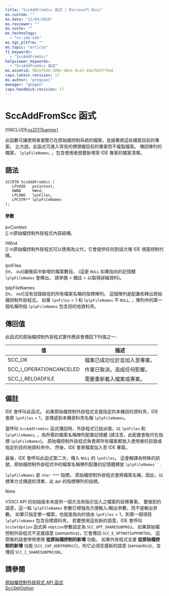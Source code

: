 ```yaml
---
title: "SccAddFromScc 函式 | Microsoft Docs"
ms.custom: ""
ms.date: "11/04/2016"
ms.reviewer: ""
ms.suite: ""
ms.technology: 
  - "vs-ide-sdk"
ms.tgt_pltfrm: ""
ms.topic: "article"
f1_keywords: 
  - "SccAddFromScc"
helpviewer_keywords: 
  - "SccAddFromScc 函式"
ms.assetid: 902e764d-200e-46e1-8c42-4da7b037f9a0
caps.latest.revision: 17
ms.author: "gregvanl"
manager: "ghogen"
caps.handback.revision: 17
---
```

# SccAddFromScc 函式
[!INCLUDE[vs2017banner](../code-quality/includes/vs2017banner.md)]

此函數可讓使用者瀏覽已在原始檔控制系統的檔案，並接著將這些檔案目前的專案。 比方說，此函式可進入常見的標頭檔目前的專案而不複製檔案。 傳回陣列的檔案， `lplpFileNames`, ，包含使用者想要新增至 IDE 專案的檔案清單。  
  
## 語法  
  
```cpp#  
SCCRTN SccAddFromScc (  
   LPVOID   pvContext,  
   HWND     hWnd,  
   LPLONG   lpnFiles,  
   LPCSTR** lplpFileNames  
);  
```  
  
#### 參數  
 pvContext  
 \[\] in原始檔控制外掛程式內容結構。  
  
 hWnd  
 \[\] in原始檔控制外掛程式可以使用為父代，它會提供任何對話方塊 IDE 視窗控制代碼。  
  
 lpnFiles  
 \[in、 out\]緩衝區中新增的檔案數目。 \(這是 `NULL` 如果指向的記憶體 `lplpFileNames` 會釋出。 請參閱 \< 備註 \> 以取得詳細資料\)。  
  
 lplpFileNames  
 \[in、 out\]沒有目錄路徑的所有檔案名稱的指標陣列。 這個陣列是配置和釋出原始檔控制外掛程式。 如果 `lpnFiles` \= 1 和 `lplpFileNames` 不 `NULL`, ，陣列中的第一個名稱所指 `lplpFileNames` 包含目的地資料夾。  
  
## 傳回值  
 此函式的原始檔控制外掛程式實作應該會傳回下列值之一:  
  
|值|描述|  
|-------|--------|  
|SCC\_OK|檔案已成功位於並加入至專案。|  
|SCC\_I\_OPERATIONCANCELED|作業已取消，造成任何影響。|  
|SCC\_I\_RELOADFILE|需要重新載入檔案或專案。|  
  
## 備註  
 IDE 會呼叫此函式。 如果原始檔控制外掛程式支援指定的本機目的資料夾，IDE 會將 `lpnFiles` \= 1，並傳遞到本機資料夾名稱 `lplpFileNames`。  
  
 當呼叫 `SccAddFromScc` 函式傳回時，外掛程式已指派值，以 `lpnFiles` 和 `lplpFileNames`, ，為所需的檔案名稱陣列配置記憶體 \(請注意，此配置會取代在指標 `lplpFileNames`\)。 原始檔控制外掛程式負責將所有檔案都放入使用者的目錄或指定的目的地資料夾中。 然後，IDE 會將檔案加入至 IDE 專案。  
  
 最後，IDE 會呼叫此函式第二次，傳入 `NULL` 的 `lpnFiles`。 這會解譯為特殊的訊號，原始檔控制外掛程式中的檔案名稱陣列配置的記憶體釋放 `lplpFileNames``.`  
  
 `lplpFileNames` 是 `char ***` 指標。 原始檔控制外掛程式會將檔案名稱，因此，以標準方式傳遞的清單，此 api 的指標陣列的指標。  
  
> [!NOTE]
>  VSSCI API 的初始版本未提供一個方法來指示加入之檔案的目標專案。 要做到的語意，這一點 `lplpFIleNames` 參數已增強為方便輸入\/輸出參數，而不是輸出參數。 如果只指定單一檔案，也就是指向的值由 `lpnFiles` \= 1，則第一個項目 `lplpFileNames` 包含目標資料夾。 若要使用這些新的語意，IDE 會呼叫 `SccSetOption` 函式與 `nOption`參數設定為 `SCC_OPT_SHARESUBPROJ`。 如果原始檔控制外掛程式不支援語意 \(semantics\)，它會傳回 `SCC_E_OPTNOTSUPPORTED`。 這麼做的話會停用使用 **從原始檔控制的新增** 功能。 如果外掛程式支援 **從原始檔控制的新增** 功能 \(`SCC_CAP_ADDFROMSCC`\)，則它必須支援新的語意 \(semantics\)，並傳回 `SCC_I_SHARESUBPROJOK`。  
  
## 請參閱  
 [原始檔控制外掛程式 API 函式](../extensibility/source-control-plug-in-api-functions.md)   
 [SccSetOption](../extensibility/sccsetoption-function.md)